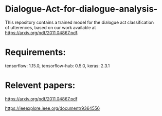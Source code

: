 # Dialogue-Act-for-dialogue-analysis-
This repository contains a trained model for the dialogue act classification of utterences, based on our work available at https://arxiv.org/pdf/2011.04867.pdf. 
# Requirements:
  tensorflow: 1.15.0,
  tensorflow-hub: 0.5.0,
  keras: 2.3.1
# Relevent papers:
  https://arxiv.org/pdf/2011.04867.pdf
  
 https://ieeexplore.ieee.org/document/9364556
